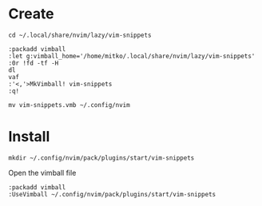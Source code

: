 # Create
`cd ~/.local/share/nvim/lazy/vim-snippets`

```vim
:packadd vimball
:let g:vimball_home='/home/mitko/.local/share/nvim/lazy/vim-snippets'
:0r !fd -tf -H
dl
vaf
:'<,'>MkVimball! vim-snippets
:q!
```

`mv vim-snippets.vmb ~/.config/nvim`

# Install
`mkdir ~/.config/nvim/pack/plugins/start/vim-snippets`

Open the vimball file
```vim
:packadd vimball
:UseVimball ~/.config/nvim/pack/plugins/start/vim-snippets
```
